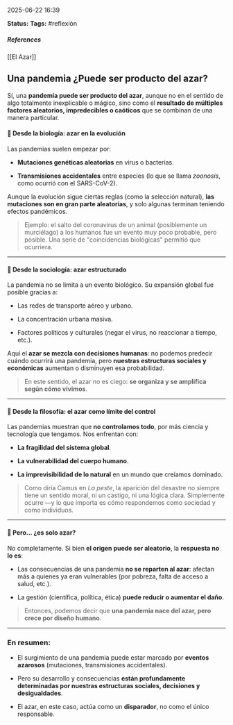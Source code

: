 2025-06-22 16:39

**Status:**
**Tags:** #reflexión 
##### **References**
[[El Azar]]
## Una pandemia ¿Puede ser producto del azar?

Sí, una **pandemia puede ser producto del azar**, aunque no en el sentido de algo totalmente inexplicable o mágico, sino como el **resultado de múltiples factores aleatorios, impredecibles o caóticos** que se combinan de una manera particular.
#### 🔹 Desde la biología: azar en la evolución

Las pandemias suelen empezar por:

- **Mutaciones genéticas aleatorias** en virus o bacterias.
    
- **Transmisiones accidentales** entre especies (lo que se llama _zoonosis_, como ocurrió con el SARS-CoV-2).
    

Aunque la evolución sigue ciertas reglas (como la selección natural), **las mutaciones son en gran parte aleatorias**, y solo algunas terminan teniendo efectos pandémicos.

> Ejemplo: el salto del coronavirus de un animal (posiblemente un murciélago) a los humanos fue un evento muy poco probable, pero posible. Una serie de "coincidencias biológicas" permitió que ocurriera.

---

#### 🔹 Desde la sociología: azar estructurado

La pandemia no se limita a un evento biológico. Su expansión global fue posible gracias a:

- Las redes de transporte aéreo y urbano.
    
- La concentración urbana masiva.
    
- Factores políticos y culturales (negar el virus, no reaccionar a tiempo, etc.).
    

Aquí el **azar se mezcla con decisiones humanas**: no podemos predecir cuándo ocurrirá una pandemia, pero **nuestras estructuras sociales y económicas** aumentan o disminuyen esa probabilidad.

> En este sentido, el azar no es ciego: **se organiza y se amplifica según cómo vivimos**.

---

#### 🔹 Desde la filosofía: el azar como límite del control

Las pandemias muestran que **no controlamos todo**, por más ciencia y tecnología que tengamos. Nos enfrentan con:

- **La fragilidad del sistema global**.
    
- **La vulnerabilidad del cuerpo humano**.
    
- **La imprevisibilidad de lo natural** en un mundo que creíamos dominado.
    

> Como diría Camus en _La peste_, la aparición del desastre no siempre tiene un sentido moral, ni un castigo, ni una lógica clara. Simplemente ocurre —y lo que importa es cómo respondemos como sociedad y como individuos.

---

#### 🔹 Pero... ¿es solo azar?

No completamente. Si bien **el origen puede ser aleatorio**, la **respuesta no lo es**:

- Las consecuencias de una pandemia **no se reparten al azar**: afectan más a quienes ya eran vulnerables (por pobreza, falta de acceso a salud, etc.).
    
- La gestión (científica, política, ética) **puede reducir o aumentar el daño**.
    

> Entonces, podemos decir que **una pandemia nace del azar, pero crece por diseño humano**.

---

### En resumen:

- El surgimiento de una pandemia puede estar marcado por **eventos azarosos** (mutaciones, transmisiones accidentales).
    
- Pero su desarrollo y consecuencias **están profundamente determinadas por nuestras estructuras sociales, decisiones y desigualdades**.
    
- El azar, en este caso, actúa como un **disparador**, no como el único responsable.
    


